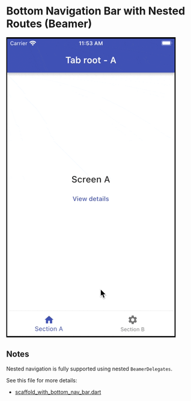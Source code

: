 # Bottom Navigation Bar with Nested Routes (Beamer)

![Nested Bottom Navigation Preview](../../.github/images/nested-navigation-with-state.gif)

## Notes

Nested navigation is fully supported using nested `BeamerDelegates`.

See this file for more details:

- [scaffold_with_bottom_nav_bar.dart](lib/src/routing/scaffold_with_bottom_nav_bar.dart)